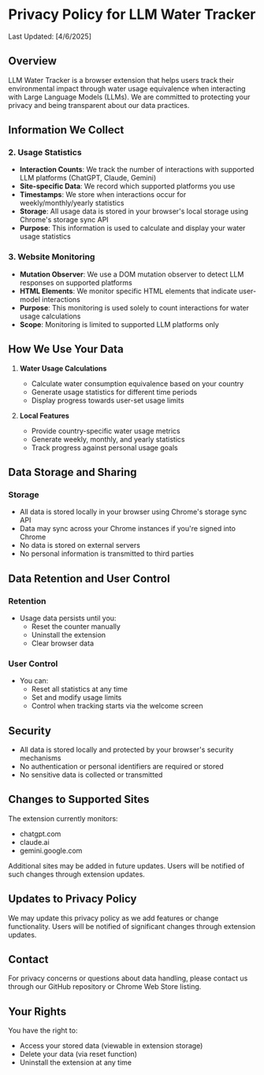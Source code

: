 # Privacy Policy for LLM Water Tracker

Last Updated: [4/6/2025]

## Overview
LLM Water Tracker is a browser extension that helps users track their environmental impact through water usage equivalence when interacting with Large Language Models (LLMs). We are committed to protecting your privacy and being transparent about our data practices.

## Information We Collect

### 2. Usage Statistics
- **Interaction Counts**: We track the number of interactions with supported LLM platforms (ChatGPT, Claude, Gemini)
- **Site-specific Data**: We record which supported platforms you use
- **Timestamps**: We store when interactions occur for weekly/monthly/yearly statistics
- **Storage**: All usage data is stored in your browser's local storage using Chrome's storage sync API
- **Purpose**: This information is used to calculate and display your water usage statistics

### 3. Website Monitoring
- **Mutation Observer**: We use a DOM mutation observer to detect LLM responses on supported platforms
- **HTML Elements**: We monitor specific HTML elements that indicate user-model interactions
- **Purpose**: This monitoring is used solely to count interactions for water usage calculations
- **Scope**: Monitoring is limited to supported LLM platforms only

## How We Use Your Data

1. **Water Usage Calculations**
   - Calculate water consumption equivalence based on your country
   - Generate usage statistics for different time periods
   - Display progress towards user-set usage limits

2. **Local Features**
   - Provide country-specific water usage metrics
   - Generate weekly, monthly, and yearly statistics
   - Track progress against personal usage goals

## Data Storage and Sharing

### Storage
- All data is stored locally in your browser using Chrome's storage sync API
- Data may sync across your Chrome instances if you're signed into Chrome
- No data is stored on external servers
- No personal information is transmitted to third parties

## Data Retention and User Control

### Retention
- Usage data persists until you:
  - Reset the counter manually
  - Uninstall the extension
  - Clear browser data

### User Control
- You can:
  - Reset all statistics at any time
  - Set and modify usage limits
  - Control when tracking starts via the welcome screen

## Security
- All data is stored locally and protected by your browser's security mechanisms
- No authentication or personal identifiers are required or stored
- No sensitive data is collected or transmitted

## Changes to Supported Sites
The extension currently monitors:
- chatgpt.com
- claude.ai
- gemini.google.com

Additional sites may be added in future updates. Users will be notified of such changes through extension updates.

## Updates to Privacy Policy
We may update this privacy policy as we add features or change functionality. Users will be notified of significant changes through extension updates.

## Contact
For privacy concerns or questions about data handling, please contact us through our GitHub repository or Chrome Web Store listing.

## Your Rights
You have the right to:
- Access your stored data (viewable in extension storage)
- Delete your data (via reset function)
- Uninstall the extension at any time
